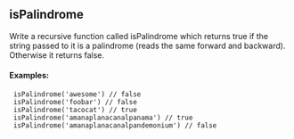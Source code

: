 <h2>isPalindrome</h2>
<p>Write a recursive function called isPalindrome which returns true if the string passed to it is a palindrome (reads the same forward and backward). Otherwise it returns false.</p>

<h4>Examples:</h4>

```
 isPalindrome('awesome') // false
 isPalindrome('foobar') // false
 isPalindrome('tacocat') // true
 isPalindrome('amanaplanacanalpanama') // true
 isPalindrome('amanaplanacanalpandemonium') // false
```
